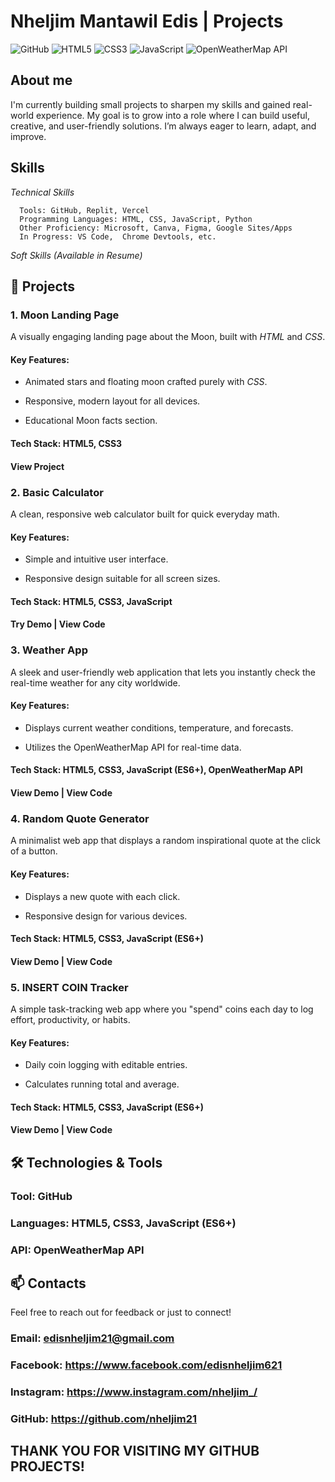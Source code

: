 
# Nheljim Mantawil Edis | Projects


![GitHub](https://img.shields.io/badge/GitHub-181717?style=flat&logo=github&logoColor=white)
![HTML5](https://img.shields.io/badge/HTML5-E34F26?style=flat&logo=html5&logoColor=white)
![CSS3](https://img.shields.io/badge/CSS3-1572B6?style=flat&logo=css3&logoColor=white)
![JavaScript](https://img.shields.io/badge/JavaScript-ES6+-F7DF1E?style=flat&logo=javascript&logoColor=black)
![OpenWeatherMap API](https://img.shields.io/badge/OpenWeatherMap%20API-FF7600?style=flat&logo=OpenWeatherMap&logoColor=white)


## About me
I'm currently building small projects to sharpen my skills and gained real-world experience. My goal is to grow into a role where I can build useful, creative, and user-friendly solutions. I’m always eager to learn, adapt, and improve.


## Skills
*Technical Skills*
      
      Tools: GitHub, Replit, Vercel
      Programming Languages: HTML, CSS, JavaScript, Python
      Other Proficiency: Microsoft, Canva, Figma, Google Sites/Apps
      In Progress: VS Code,  Chrome Devtools, etc.

*Soft Skills*
      *(Available in Resume)*


## 🚀 Projects

### 1. Moon Landing Page
 A visually engaging landing page about the Moon, built with *HTML* and *CSS*.

 #### Key Features:

   * Animated stars and floating moon crafted purely with *CSS*.

   * Responsive, modern layout for all devices.

   * Educational Moon facts section.

 #### Tech Stack: HTML5, CSS3

 #### View Project


### 2. Basic Calculator
 A clean, responsive web calculator built for quick everyday math.

 #### Key Features:

   * Simple and intuitive user interface.

   * Responsive design suitable for all screen sizes.
 
 #### Tech Stack: HTML5, CSS3, JavaScript

 #### Try Demo | View Code


### 3. Weather App
 A sleek and user-friendly web application that lets you instantly check the real-time weather for any city worldwide.

 #### Key Features:

   * Displays current weather conditions, temperature, and forecasts.

   * Utilizes the OpenWeatherMap API for real-time data.

 #### Tech Stack: HTML5, CSS3, JavaScript (ES6+), OpenWeatherMap API

 #### View Demo | View Code


### 4. Random Quote Generator
 A minimalist web app that displays a random inspirational quote at the click of a button.

 #### Key Features:

   * Displays a new quote with each click.

   * Responsive design for various devices.

 #### Tech Stack: HTML5, CSS3, JavaScript (ES6+)

 #### View Demo | View Code

 
### 5. INSERT COIN Tracker
 A simple task-tracking web app where you "spend" coins each day to log effort, productivity, or habits.

 #### Key Features:

   * Daily coin logging with editable entries.

   * Calculates running total and average.

 #### Tech Stack: HTML5, CSS3, JavaScript (ES6+)

 #### View Demo | View Code




## 🛠️ Technologies & Tools
  
  ### Tool: GitHub
  ### Languages: HTML5, CSS3, JavaScript (ES6+)
  ### API: OpenWeatherMap API





## 📫 Contacts
 Feel free to reach out for feedback or just to connect!

 ### Email: edisnheljim21@gmail.com
 ### Facebook: https://www.facebook.com/edisnheljim621
 ### Instagram: https://www.instagram.com/nheljim_/
 ### GitHub: https://github.com/nheljim21




## THANK YOU FOR VISITING MY GITHUB PROJECTS!
